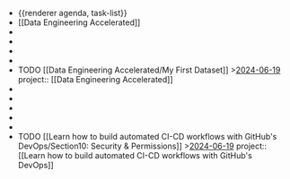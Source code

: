 - {{renderer agenda, task-list}}
- [[Data Engineering Accelerated]]
-
-
-
-
- TODO [[Data Engineering Accelerated/My First Dataset]] >[2024-06-19](#agenda://?start=1718726400000&end=1718812799999)
  project:: [[Data Engineering Accelerated]]
-
-
-
-
-
- TODO [[Learn how to build automated CI-CD workflows with GitHub's DevOps/Section10: Security & Permissions]] >[2024-06-19](#agenda://?start=1718726400000&end=1718812799999)
  project:: [[Learn how to build automated CI-CD workflows with GitHub's DevOps]]